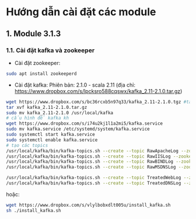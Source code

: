 # Hướng dẫn cài đặt các module
## 1. Module 3.1.3
### 1.1. Cài đặt kafka và zookeeper
- Cài đặt zookeeper:
```bash
sudo apt install zookeeperd
```
- Cài đặt kafka:
Phiên bản: 2.1.0 - scala 2.11 (địa chỉ: https://www.dropbox.com/s/lpcksro588cqswx/kafka_2.11-2.1.0.tar.gz)
```bash
wget https://www.dropbox.com/s/bc36rcxb5n97q33/kafka_2.11-2.1.0.tgz #tải kafka
tar xvf kafka_2.11-2.1.0.tar.gz
sudo mv kafka_2.11-2.1.0 /usr/local/kafka
# cấu hình để kafka kh
wget https://www.dropbox.com/s/i74u2kj1l1a2mi5/kafka.service
sudo mv kafka.service /etc/systemd/system/kafka.service
sudo systemctl start kafka.service
sudo systemctl enable kafka.service
# tạo các topics
/usr/local/kafka/bin/kafka-topics.sh --create --topic RawApacheLog --zookeeper localhost:2181 --partitions 1 --replication-factor 1
/usr/local/kafka/bin/kafka-topics.sh --create --topic RawIISLog --zookeeper localhost:2181 --partitions 1 --replication-factor 1
/usr/local/kafka/bin/kafka-topics.sh --create --topic RawBINDLog --zookeeper localhost:2181 --partitions 1 --replication-factor 1
/usr/local/kafka/bin/kafka-topics.sh --create --topic RawMSDNSLog --zookeeper localhost:2181 --partitions 1 --replication-factor 1

/usr/local/kafka/bin/kafka-topics.sh --create --topic TreatedWebLog --zookeeper localhost:2181 --partitions 1 --replication-factor 1
/usr/local/kafka/bin/kafka-topics.sh --create --topic TreatedDNSLog --zookeeper localhost:2181 --partitions 1 --replication-factor 1
```
hoặc:
```bash
wget https://www.dropbox.com/s/vlylbobxdlt005u/install_kafka.sh
sh ./install_kafka.sh
```

